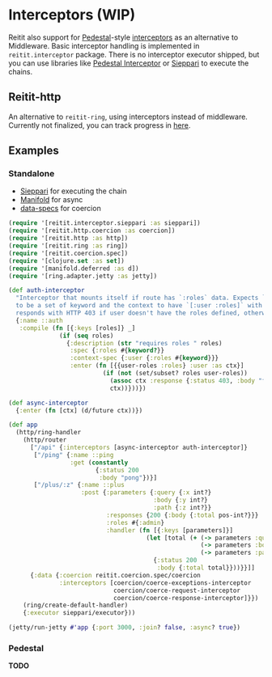 # Interceptors (WIP)

Reitit also support for [Pedestal](pedestal.io)-style [interceptors](http://pedestal.io/reference/interceptors) as an alternative to Middleware. Basic interceptor handling is implemented in `reitit.interceptor` package.  There is no interceptor executor shipped, but you can use libraries like [Pedestal Interceptor](https://github.com/pedestal/pedestal/tree/master/interceptor) or [Sieppari](https://github.com/metosin/sieppari) to execute the chains.

## Reitit-http

An alternative to `reitit-ring`, using interceptors instead of middleware. Currently not finalized, you can track progress in [here](https://github.com/metosin/reitit/pull/124).

## Examples

### Standalone

* [Sieppari](https://github.com/metosin/sieppari) for executing the chain
* [Manifold](https://github.com/ztellman/manifold) for async
* [data-specs](https://github.com/metosin/spec-tools/blob/master/README.md#data-specs) for coercion

```clj
(require '[reitit.interceptor.sieppari :as sieppari])
(require '[reitit.http.coercion :as coercion])
(require '[reitit.http :as http])
(require '[reitit.ring :as ring])
(require '[reitit.coercion.spec])
(require '[clojure.set :as set])
(require '[manifold.deferred :as d])
(require '[ring.adapter.jetty :as jetty])

(def auth-interceptor
  "Interceptor that mounts itself if route has `:roles` data. Expects `:roles`
  to be a set of keyword and the context to have `[:user :roles]` with user roles.
  responds with HTTP 403 if user doesn't have the roles defined, otherwise no-op."
  {:name ::auth
   :compile (fn [{:keys [roles]} _]
              (if (seq roles)
                {:description (str "requires roles " roles)
                 :spec {:roles #{keyword?}}
                 :context-spec {:user {:roles #{keyword}}}
                 :enter (fn [{{user-roles :roles} :user :as ctx}]
                          (if (not (set/subset? roles user-roles))
                            (assoc ctx :response {:status 403, :body "forbidden"})
                            ctx))}))})

(def async-interceptor
  {:enter (fn [ctx] (d/future ctx))})

(def app
  (http/ring-handler
    (http/router
      ["/api" {:interceptors [async-interceptor auth-interceptor]}
       ["/ping" {:name ::ping
                 :get (constantly
                        {:status 200
                         :body "pong"})}]
       ["/plus/:z" {:name ::plus
                    :post {:parameters {:query {:x int?}
                                        :body {:y int?}
                                        :path {:z int?}}
                           :responses {200 {:body {:total pos-int?}}}
                           :roles #{:admin}
                           :handler (fn [{:keys [parameters]}]
                                      (let [total (+ (-> parameters :query :x)
                                                     (-> parameters :body :y)
                                                     (-> parameters :path :z))]
                                        {:status 200
                                         :body {:total total}}))}}]]
      {:data {:coercion reitit.coercion.spec/coercion
              :interceptors [coercion/coerce-exceptions-interceptor
                             coercion/coerce-request-interceptor
                             coercion/coerce-response-interceptor]}})
    (ring/create-default-handler)
    {:executor sieppari/executor}))

(jetty/run-jetty #'app {:port 3000, :join? false, :async? true})
```

### Pedestal

**TODO**
